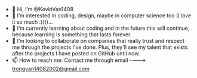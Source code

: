 - 👋 Hi, I’m @KevinVan1408
- 👀 I’m interested in coding, design, maybe in computer science too (I love it so much :))))...
- 🌱 I’m currently learning about coding and in the future this will continue, because learning is something that lasts forever.
- 💞️ I’m looking to collaborate on companies that really trust and respect me through the projects I've done. 
      Plus, they'll see my talent that exists after the projects I have posted on GitHub until now.
- 📫 How to reach me: Contact me through email ----> trongvan14082002@gmail.com

<!---
KevinVan1408/KevinVan1408 is a ✨ special ✨ repository because its `README.md` (this file) appears on your GitHub profile.
You can click the Preview link to take a look at your changes.
--->
